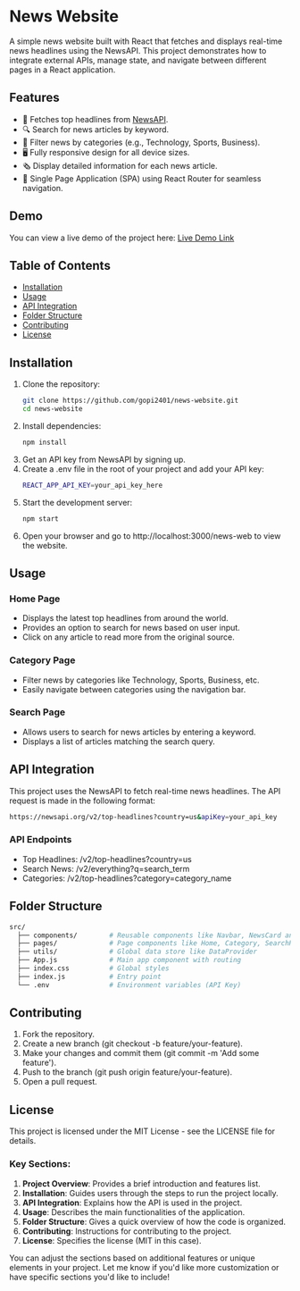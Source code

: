 # News Website

A simple news website built with React that fetches and displays real-time news headlines using the NewsAPI. This project demonstrates how to integrate external APIs, manage state, and navigate between different pages in a React application.

## Features

- 📰 Fetches top headlines from [NewsAPI](https://newsapi.org/).
- 🔍 Search for news articles by keyword.
- 📂 Filter news by categories (e.g., Technology, Sports, Business).
- 🖥 Fully responsive design for all device sizes.
- 🗞 Display detailed information for each news article.
- 🚀 Single Page Application (SPA) using React Router for seamless navigation.

## Demo

You can view a live demo of the project here: [Live Demo Link](https://gopi2401.github.io/news-web)

## Table of Contents

- [Installation](#installation)
- [Usage](#usage)
- [API Integration](#api-integration)
- [Folder Structure](#folder-structure)
- [Contributing](#contributing)
- [License](#license)

## Installation

1. Clone the repository:
   ```bash
   git clone https://github.com/gopi2401/news-website.git
   cd news-website
   ```
2. Install dependencies:
   ```bash
   npm install
   ```
3. Get an API key from NewsAPI by signing up.
4. Create a .env file in the root of your project and add your API key:
   ```bash
   REACT_APP_API_KEY=your_api_key_here
   ```
5. Start the development server:
   ```bash
   npm start
   ```
6. Open your browser and go to http://localhost:3000/news-web to view the website.

## Usage

### Home Page

- Displays the latest top headlines from around the world.
- Provides an option to search for news based on user input.
- Click on any article to read more from the original source.

### Category Page

- Filter news by categories like Technology, Sports, Business, etc.
- Easily navigate between categories using the navigation bar.

### Search Page

- Allows users to search for news articles by entering a keyword.
- Displays a list of articles matching the search query.

## API Integration

This project uses the NewsAPI to fetch real-time news headlines. The API request is made in the following format:

```bash
https://newsapi.org/v2/top-headlines?country=us&apiKey=your_api_key
```

### API Endpoints

- Top Headlines: /v2/top-headlines?country=us
- Search News: /v2/everything?q=search_term
- Categories: /v2/top-headlines?category=category_name

## Folder Structure

```bash
src/
  ├── components/        # Reusable components like Navbar, NewsCard and etc.
  ├── pages/             # Page components like Home, Category, SearchResults
  ├── utils/             # Global data store like DataProvider
  ├── App.js             # Main app component with routing
  ├── index.css          # Global styles
  ├── index.js           # Entry point
  └── .env               # Environment variables (API Key)
```

## Contributing

1. Fork the repository.
2. Create a new branch (git checkout -b feature/your-feature).
3. Make your changes and commit them (git commit -m 'Add some feature').
4. Push to the branch (git push origin feature/your-feature).
5. Open a pull request.

## License

This project is licensed under the MIT License - see the LICENSE file for details.

### Key Sections:

1. **Project Overview**: Provides a brief introduction and features list.
2. **Installation**: Guides users through the steps to run the project locally.
3. **API Integration**: Explains how the API is used in the project.
4. **Usage**: Describes the main functionalities of the application.
5. **Folder Structure**: Gives a quick overview of how the code is organized.
6. **Contributing**: Instructions for contributing to the project.
7. **License**: Specifies the license (MIT in this case).

You can adjust the sections based on additional features or unique elements in your project. Let me know if you'd like more customization or have specific sections you'd like to include!

```

```
